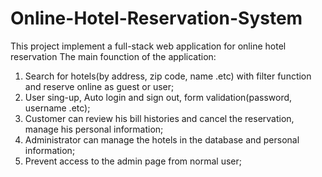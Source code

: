 # Online-Hotel-Reservation-System
This project implement a full-stack web application for online hotel reservation
The main founction of the application:
  1. Search for hotels(by address, zip code, name .etc) with filter function and reserve online as guest or user;
  2. User sing-up, Auto login and sign out, form validation(password, username .etc);
  3. Customer can review his bill histories and cancel the reservation, manage his personal information;
  3. Administrator can manage the hotels in the database and personal information;
  4. Prevent access to the admin page from normal user;

